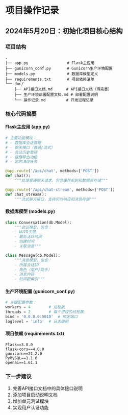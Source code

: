 # 项目操作记录

## 2024年5月20日：初始化项目核心结构

### 项目结构
```
.
├── app.py                 # Flask主应用
├── gunicorn_conf.py       # Gunicorn生产环境配置
├── models.py              # 数据库模型定义
├── requirements.txt       # 项目依赖清单
└── doc/
    ├── API接口文档.md      # API接口文档（待完善）
    ├── 生产环境部署配置文档.md # 部署配置说明
    └── 操作记录.md         # 开发过程记录
```

### 核心代码摘要

#### Flask主应用 (app.py)
```python
# 主要功能模块：
# - 数据库会话管理
# - 聊天接口（普通/流式）
# - 会话历史管理
# - 数据导出功能
# - 定时清理任务

@app.route('/api/chat', methods=['POST'])
def chat():
    """处理普通聊天请求，包含缓存机制和数据库存储"""

@app.route('/api/chat-stream', methods=['POST'])
def chat_stream():
    """流式聊天接口，支持实时响应和消息存储"""
```

#### 数据库模型 (models.py)
```python
class Conversation(db.Model):
    """会话模型，包含：
    - UUID主键
    - 最后活跃时间
    - 创建时间
    - 关联消息"""

class Message(db.Model):
    """消息模型，包含：
    - 所属会话ID
    - 角色（用户/助手）
    - 消息内容
    - 时间戳索引"""
```

#### 生产环境配置 (gunicorn_conf.py)
```python
# 关键配置参数：
workers = 4        # 进程数
threads = 2        # 每个进程的线程数
bind = '0.0.0.0:5010'  # 绑定端口
loglevel = 'info'  # 日志级别
```

#### 项目依赖 (requirements.txt)
```requirements
Flask==3.0.0
flask-cors==4.0.0
gunicorn==21.2.0
PyMySQL==1.1.0
openai==1.61.1
```

### 下一步建议
1. 完善API接口文档中的具体接口说明
2. 添加项目启动说明文档
3. 增加单元测试模块
4. 实现用户认证功能
